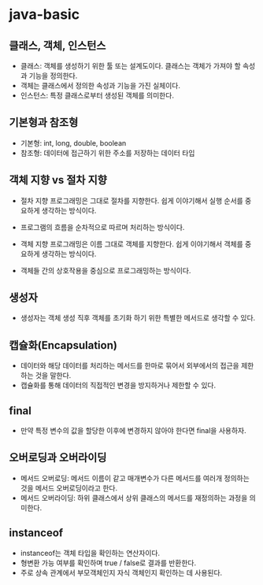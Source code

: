 # java-basic

## 클래스, 객체, 인스턴스 
* 클래스: 객체를 생성하기 위한 툴 또는 설계도이다. 클래스는 객체가 가져야 할 속성과 기능을 정의한다.
* 객체는 클래스에서 정의한 속성과 기능을 가진 실체이다.
* 인스턴스: 특정 클래스로부터 생성된 객체를 의미한다.

## 기본형과 참조형
* 기본형: int, long, double, boolean
* 참조형: 데이터에 접근하기 위한 주소를 저장하는 데이터 타입

## 객체 지향 vs 절차 지향 
* 절차 지향 프로그래밍은 그대로 절차를 지향한다. 쉽게 이야기해서 실행 순서를 중요하게 생각하는 방식이다.
* 프로그램의 흐름을 순차적으로 따르며 처리하는 방식이다.

* 객체 지향 프로그래밍은 이름 그대로 객체를 지향한다. 쉽게 이야기해서 객체를 중요하게 생각하는 방식이다.
* 객체들 간의 상호작용을 중심으로 프로그래밍하는 방식이다.


## 생성자
* 생성자는 객체 생성 직후 객체를 초기화 하기 위한 특별한 메서드로 생각할 수 있다.


## 캡슐화(Encapsulation)
* 데이터와 해당 데이터를 처리하는 메서드를 한마로 묶어서 외부에서의 접근을 제한하는 것을 말한다.
* 캡슐화를 통해 데이터의 직접적인 변경을 방지하거나 제한할 수 있다.

## final 
* 만약 특정 변수의 값을 할당한 이후에 변경하지 않아야 한다면 final을 사용하자.

##  오버로딩과 오버라이딩
* 메서드 오버로딩: 메서드 이름이 같고 매개변수가 다른 메서드를 여러개 정의하는 것을 메서드 오버로딩이라고 한다.
* 메서드 오버라이딩: 하위 클래스에서 상위 클래스의 메서드를 재정의하는 과정을 의미한다.

## instanceof
* instanceof는 객체 타입을 확인하는 연산자이다.
* 형변환 가능 여부를 확인하며 true / false로 결과를 반환한다.
* 주로 상속 관계에서 부모객체인지 자식 객체인지 확인하는 데 사용된다.

